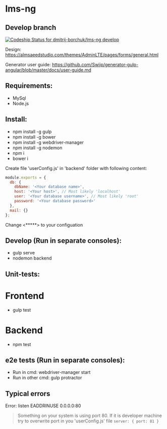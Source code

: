 # lms-ng

## Develop branch
[ ![Codeship Status for dmitrij-borchuk/lms-ng develop](https://app.codeship.com/projects/6100caf0-cc6c-0134-17a1-7eac565ffce4/status?branch=develop)](https://app.codeship.com/projects/200206)

Design: https://almsaeedstudio.com/themes/AdminLTE/pages/forms/general.html

Generator user guide: https://github.com/Swiip/generator-gulp-angular/blob/master/docs/user-guide.md

## Requirements:
  * MySql
  * Node.js

## Install:
  * npm install -g gulp
  * npm install -g bower
  * npm install -g webdriver-manager
  * npm install -g nodemon
  * npm i
  * bower i

Create file 'userConfig.js' in 'backend' folder with following content:
```javascript
module.exports = {
  db: {
    dbName: '<Your database name>',
    host: '<Your host>', // Most likely 'localhost'
    user: '<Your database username>', // Most likely 'root'
    password: '<Your database password>'
  },
  mail: {}
};
```
Change <*****> to your configuation


## Develop (Run in separate consoles):
  * gulp serve
  * nodemon backend


## Unit-tests:
# Frontend
  * gulp test

# Backend
  * npm test


## e2e tests (Run in separate consoles):
  * Run in cmd: webdriver-manager start
  * Run in other cmd: gulp protractor

## Typical errors

Error: listen EADDRINUSE 0.0.0.0:80
  > Something on your system is using port 80. If it is developer machine try to overwrite port in you 'userConfig.js' file `server: { port: 81 }`